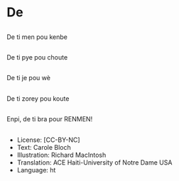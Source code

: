 # De

##
De ti men pou kenbe

##
De ti pye pou choute

##
De ti je pou wè

##
De ti zorey pou koute

##
Enpi, de ti bra pour RENMEN!

##
* License: [CC-BY-NC]
* Text: Carole Bloch
* Illustration: Richard MacIntosh
* Translation: ACE Haiti-University of Notre Dame USA
* Language: ht
